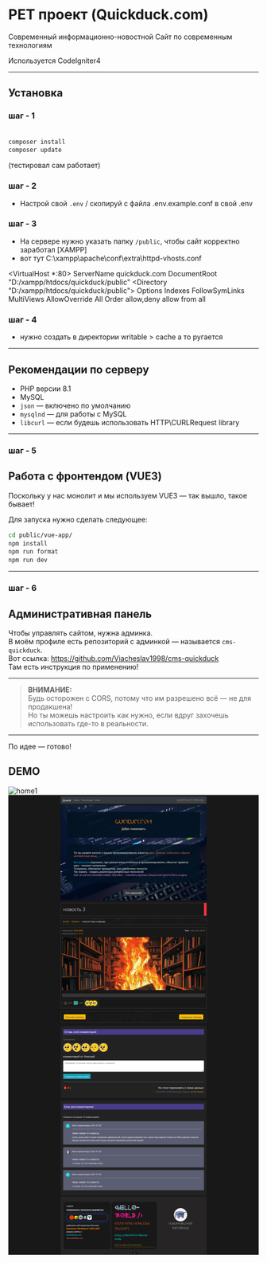 # PET проект (Quickduck.com)

Современный информационно-новостной Сайт по современным технологиям

Используется CodeIgniter4

---

## Установка

### шаг - 1
```bash

composer install 
composer update
```
(тестировал сам работает)
### шаг - 2
- Настрой свой `.env` / скопируй с файла .env.example.conf в свой .env

### шаг - 3
- На сервере нужно указать папку `/public`, чтобы сайт корректно заработал [XAMPP]
- вот тут C:\xampp\apache\conf\extra\httpd-vhosts.conf

<VirtualHost *:80>
   ServerName quickduck.com
   DocumentRoot "D:/xampp/htdocs/quickduck/public"
   <Directory "D:/xampp/htdocs/quickduck/public">
	Options Indexes FollowSymLinks MultiViews
           	AllowOverride All
           	Order allow,deny
           	allow from all
  </Directory>
</VirtualHost>

### шаг - 4
- нужно создать в директории writable > cache а то ругается
---

## Рекомендации по серверу

- PHP версии 8.1
- MySQL
- `json` — включено по умолчанию
- `mysqlnd` — для работы с MySQL
- `libcurl` — если будешь использовать HTTP\CURLRequest library

---
### шаг - 5
## Работа с фронтендом (VUE3)

Поскольку у нас монолит и мы используем VUE3 — так вышло, такое бывает!

Для запуска нужно сделать следующее:

```bash
cd public/vue-app/
npm install
npm run format
npm run dev
```

---
### шаг - 6
## Административная панель

Чтобы управлять сайтом, нужна админка.  
В моём профиле есть репозиторий с админкой — называется `cms-quickduck`.  
Вот ссылка: https://github.com/Viacheslav1998/cms-quickduck  
Там есть инструкция по применению!

---

> **ВНИМАНИЕ:**  
> Будь осторожен с CORS, потому что им разрешено всё — не для продакшена!  
> Но ты можешь настроить как нужно, если вдруг захочешь использовать где-то в реальности.

---

По идее — готово!

## DEMO
![home1](home1.png)
![single](single.png)